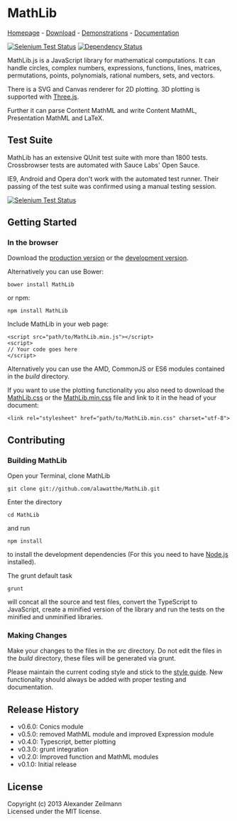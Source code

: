 # MathLib
[Homepage](http://mathlib.de/en/) - [Download](http://mathlib.de/en/download) - [Demonstrations](http://mathlib.de/en/demos) - [Documentation](http://mathlib.de/en/docs)

[![Selenium Test Status](https://saucelabs.com/buildstatus/alawatthe)](https://saucelabs.com/u/alawatthe) [![Dependency Status](https://gemnasium.com/alawatthe/MathLib.png)](https://gemnasium.com/alawatthe/MathLib)

MathLib.js is a JavaScript library for mathematical computations. It can handle circles, complex numbers, expressions, functions, lines, matrices, permutations, points, polynomials, rational numbers, sets, and vectors.

There is a SVG and Canvas renderer for 2D plotting. 3D plotting is supported with [Three.js](https://github.com/mrdoob/three.js).

Further it can parse Content MathML and write Content MathML, Presentation MathML and LaTeX.


## Test Suite
MathLib has an extensive QUnit test suite with more than 1800 tests. Crossbrowser tests are automated with Sauce Labs' Open Sauce.

IE9, Android and Opera don't work with the automated test runner. Their passing of the test suite was confirmed using a manual testing session.

[![Selenium Test Status](https://saucelabs.com/browser-matrix/alawatthe.svg)](https://saucelabs.com/u/alawatthe)



## Getting Started

### In the browser
Download the [production version](https://raw.github.com/alawatthe/MathLib/master/build/MathLib.min.js) or the [development version](https://raw.github.com/alawatthe/MathLib/master/build/MathLib.js).

Alternatively you can use Bower:
```
bower install MathLib
```

or npm:
```
npm install MathLib
```

Include MathLib in your web page:

```
<script src="path/to/MathLib.min.js"></script>
<script>
// Your code goes here
</script>
```

Alternatively you can use the AMD, CommonJS or ES6 modules contained in the _build_ directory.

If you want to use the plotting functionality you also need to download the [MathLib.css](https://raw.github.com/alawatthe/MathLib/master/build/MathLib.css) or the [MathLib.min.css](https://raw.github.com/alawatthe/MathLib/master/build/MathLib.min.css) file and link to it in the head of your document:
```
<link rel="stylesheet" href="path/to/MathLib.min.css" charset="utf-8">
```


## Contributing

### Building MathLib

Open your Terminal, clone MathLib

```
git clone git://github.com/alawatthe/MathLib.git
```

Enter the directory
```
cd MathLib
```

and run
```
npm install
```
to install the development dependencies (For this you need to have [Node.js](http://nodejs.org) installed).


The grunt default task
```
grunt
```
will concat all the source and test files, convert the TypeScript to JavaScript, create a minified version of the library and run the tests on the minified and unminified libraries.


### Making Changes

Make your changes to the files in the _src_ directory. Do not edit the files in the _build_ directory, these files will be generated via grunt.

Please maintain the current coding style and stick to the [style guide](http://mathlib.de/en/meta/styleguide).
New functionality should always be added with proper testing and documentation.


## Release History
* v0.6.0: Conics module
* v0.5.0: removed MathML module and improved Expression module
* v0.4.0: Typescript, better plotting
* v0.3.0: grunt integration
* v0.2.0: Improved function and MathML modules
* v0.1.0: Initial release


## License
Copyright (c) 2013 Alexander Zeilmann  
Licensed under the MIT license.